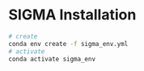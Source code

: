 # SIGMA Installation

  ```bash
# create
conda env create -f sigma_env.yml
# activate
conda activate sigma_env

  ```
